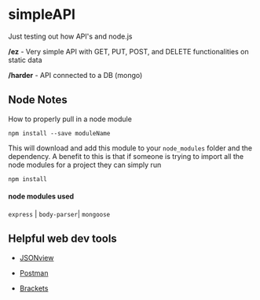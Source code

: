 # simpleAPI
Just testing out how API's and node.js

**/ez** - Very simple API with GET, PUT, POST, and DELETE functionalities on static data

**/harder** - API connected to a DB (mongo) 
<br>
<h2>Node Notes</h2>
How to properly pull in a node module

`npm install --save moduleName`

This will download and add this module to your
`node_modules`
folder and the dependency. A benefit to this is that if someone is trying to import all the node modules for a project they can simply run

`npm install`


<h4>node modules used</h4>

`express` |
`body-parser`|
`mongoose`


<h2>Helpful web dev tools</h2>
<ul>
  <li>

  [JSONview](https://chrome.google.com/webstore/detail/jsonview/chklaanhfefbnpoihckbnefhakgolnmc?utm_source=gmail)
  </li>
  <li>
  
  [Postman](https://chrome.google.com/webstore/detail/postman/fhbjgbiflinjbdggehcddcbncdddomop?utm_source=gmail)
  </li>
  <li>

  [Brackets](http://brackets.io/)
  </li>
</ul>
